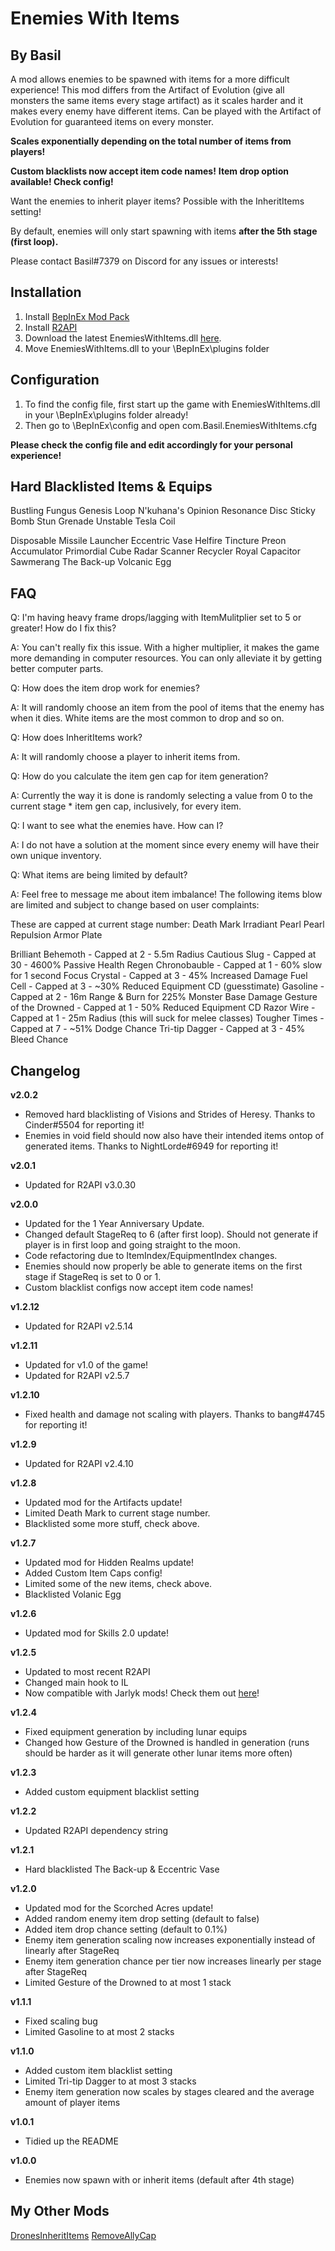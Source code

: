 # Enemies With Items
## By Basil
A mod allows enemies to be spawned with items for a more difficult experience!
This mod differs from the Artifact of Evolution (give all monsters the same items every stage artifact) as it scales harder and it makes every enemy have different items.
Can be played with the Artifact of Evolution for guaranteed items on every monster.

**Scales exponentially depending on the total number of items from players!**

**Custom blacklists now accept item code names!**
**Item drop option available! Check config!**

Want the enemies to inherit player items? Possible with the InheritItems setting!

By default, enemies will only start spawning with items **after the 5th stage (first loop).**

Please contact Basil#7379 on Discord for any issues or interests!

## Installation
1. Install [BepInEx Mod Pack](https://thunderstore.io/package/bbepis/BepInExPack/)
2. Install [R2API](https://thunderstore.io/package/tristanmcpherson/R2API/)
3. Download the latest EnemiesWithItems.dll [here](https://thunderstore.io/package/BasilPanda/EnemiesWithItems/).
4. Move EnemiesWithItems.dll to your \BepInEx\plugins folder

## Configuration

1. To find the config file, first start up the game with EnemiesWithItems.dll in your \BepInEx\plugins folder already!
2. Then go to \BepInEx\config and open com.Basil.EnemiesWithItems.cfg

**Please check the config file and edit accordingly for your personal experience!**

## Hard Blacklisted Items & Equips

Bustling Fungus
Genesis Loop
N'kuhana's Opinion
Resonance Disc
Sticky Bomb
Stun Grenade
Unstable Tesla Coil

Disposable Missile Launcher
Eccentric Vase
Helfire Tincture
Preon Accumulator
Primordial Cube
Radar Scanner
Recycler
Royal Capacitor
Sawmerang
The Back-up
Volcanic Egg

## FAQ

Q: I'm having heavy frame drops/lagging with ItemMulitplier set to 5 or greater! How do I fix this?

A: You can't really fix this issue. With a higher multiplier, it makes the game more demanding in computer resources. You can only alleviate it by getting better computer parts. 

Q: How does the item drop work for enemies?

A: It will randomly choose an item from the pool of items that the enemy has when it dies. White items are the most common to drop and so on.

Q: How does InheritItems work?

A: It will randomly choose a player to inherit items from.

Q: How do you calculate the item gen cap for item generation?

A: Currently the way it is done is randomly selecting a value from 0 to the current stage * item gen cap, inclusively, for every item. 

Q: I want to see what the enemies have. How can I?

A: I do not have a solution at the moment since every enemy will have their own unique inventory.

Q: What items are being limited by default?

A: Feel free to message me about item imbalance! 
The following items blow are limited and subject to change based on user complaints:

These are capped at current stage number:
Death Mark
Irradiant Pearl
Pearl
Repulsion Armor Plate

Brilliant Behemoth - Capped at 2 - 5.5m Radius
Cautious Slug - Capped at 30 - 4600% Passive Health Regen
Chronobauble - Capped at 1 - 60% slow for 1 second
Focus Crystal - Capped at 3 - 45% Increased Damage
Fuel Cell - Capped at 3 - ~30% Reduced Equipment CD (guesstimate)
Gasoline - Capped at 2 - 16m Range & Burn for 225% Monster Base Damage
Gesture of the Drowned - Capped at 1 - 50% Reduced Equipment CD
Razor Wire - Capped at 1 - 25m Radius (this will suck for melee classes)
Tougher Times - Capped at 7 - ~51% Dodge Chance
Tri-tip Dagger - Capped at 3 - 45% Bleed Chance

## Changelog

**v2.0.2**

- Removed hard blacklisting of Visions and Strides of Heresy. Thanks to Cinder#5504 for reporting it!
- Enemies in void field should now also have their intended items ontop of generated items. Thanks to NightLorde#6949 for reporting it!

**v2.0.1**

- Updated for R2API v3.0.30

**v2.0.0**

- Updated for the 1 Year Anniversary Update.
- Changed default StageReq to 6 (after first loop). Should not generate if player is in first loop and going straight to the moon.
- Code refactoring due to ItemIndex/EquipmentIndex changes.
- Enemies should now properly be able to generate items on the first stage if StageReq is set to 0 or 1.
- Custom blacklist configs now accept item code names!

**v1.2.12**

- Updated for R2API v2.5.14

**v1.2.11**

- Updated for v1.0 of the game!
- Updated for R2API v2.5.7

**v1.2.10**

- Fixed health and damage not scaling with players. Thanks to bang#4745 for reporting it!

**v1.2.9**

- Updated for R2API v2.4.10

**v1.2.8**

- Updated mod for the Artifacts update!
- Limited Death Mark to current stage number.
- Blacklisted some more stuff, check above.

**v1.2.7**

- Updated mod for Hidden Realms update!
- Added Custom Item Caps config!
- Limited some of the new items, check above.
- Blacklisted Volanic Egg

**v1.2.6**

- Updated mod for Skills 2.0 update!

**v1.2.5**

- Updated to most recent R2API
- Changed main hook to IL
- Now compatible with Jarlyk mods! Check them out [here](https://thunderstore.io/package/Jarlyk/)! 

**v1.2.4**

- Fixed equipment generation by including lunar equips
- Changed how Gesture of the Drowned is handled in generation (runs should be harder as it will generate other lunar items more often)

**v1.2.3**

- Added custom equipment blacklist setting

**v1.2.2**

- Updated R2API dependency string

**v1.2.1**

- Hard blacklisted The Back-up & Eccentric Vase

**v1.2.0**

- Updated mod for the Scorched Acres update!
- Added random enemy item drop setting (default to false)
- Added item drop chance setting (default to 0.1%)
- Enemy item generation scaling now increases exponentially instead of linearly after StageReq
- Enemy item generation chance per tier now increases linearly per stage after StageReq
- Limited Gesture of the Drowned to at most 1 stack

**v1.1.1**

- Fixed scaling bug
- Limited Gasoline to at most 2 stacks

**v1.1.0**

- Added custom item blacklist setting
- Limited Tri-tip Dagger to at most 3 stacks
- Enemy item generation now scales by stages cleared and the average amount of player items

**v1.0.1**

- Tidied up the README

**v1.0.0**

- Enemies now spawn with or inherit items (default after 4th stage)

## My Other Mods

[DronesInheritItems](https://thunderstore.io/package/BasilPanda/DronesInheritItems/)
[RemoveAllyCap](https://thunderstore.io/package/BasilPanda/RemoveAllyCap/)